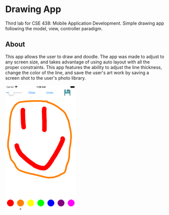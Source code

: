 # Drawing App
Third lab for CSE 438: Mobile Application Development. Simple drawing app following the model, view, controller paradigm. 

## About

<p>
 This app allows the user to draw and doodle. The app was made to adjust to any screen size, and takes advantage of using auto layout with all the proper constraints. This app features the ability to adjust the line thickness, change the color of the line, and save the user's art work by saving a screen shot to the user's photo library. 
</p>
<p>

<img align="center" src="drawingAppScreenshot.png" height="400">
</p>
<br>


